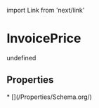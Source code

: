 import Link from 'next/link'
# InvoicePrice

undefined

## Properties

<Grid>
* [](/Properties/Schema.org/)

</Grid>

